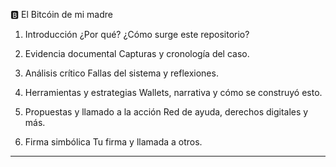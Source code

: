🅱️ El Bitcóin de mi madre

1. Introducción
¿Por qué?
¿Cómo surge este repositorio?

3. Evidencia documental
Capturas y cronología del caso.

4. Análisis crítico
Fallas del sistema y reflexiones.

5. Herramientas y estrategias
Wallets, narrativa y cómo se construyó esto.

6. Propuestas y llamado a la acción
Red de ayuda, derechos digitales y más.

7. Firma simbólica
Tu firma y llamada a otros.

---

